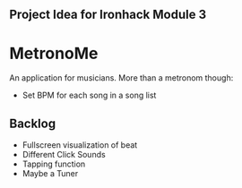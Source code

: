 ## Project Idea for Ironhack Module 3

# MetronoMe
An application for musicians. 
More than a metronom though:
* Set BPM for each song in a song list

## Backlog
* Fullscreen visualization of beat
* Different Click Sounds
* Tapping function
* Maybe a Tuner
